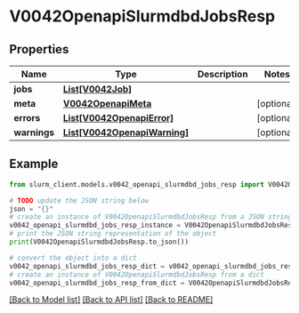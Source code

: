 # V0042OpenapiSlurmdbdJobsResp


## Properties

Name | Type | Description | Notes
------------ | ------------- | ------------- | -------------
**jobs** | [**List[V0042Job]**](V0042Job.md) |  | 
**meta** | [**V0042OpenapiMeta**](V0042OpenapiMeta.md) |  | [optional] 
**errors** | [**List[V0042OpenapiError]**](V0042OpenapiError.md) |  | [optional] 
**warnings** | [**List[V0042OpenapiWarning]**](V0042OpenapiWarning.md) |  | [optional] 

## Example

```python
from slurm_client.models.v0042_openapi_slurmdbd_jobs_resp import V0042OpenapiSlurmdbdJobsResp

# TODO update the JSON string below
json = "{}"
# create an instance of V0042OpenapiSlurmdbdJobsResp from a JSON string
v0042_openapi_slurmdbd_jobs_resp_instance = V0042OpenapiSlurmdbdJobsResp.from_json(json)
# print the JSON string representation of the object
print(V0042OpenapiSlurmdbdJobsResp.to_json())

# convert the object into a dict
v0042_openapi_slurmdbd_jobs_resp_dict = v0042_openapi_slurmdbd_jobs_resp_instance.to_dict()
# create an instance of V0042OpenapiSlurmdbdJobsResp from a dict
v0042_openapi_slurmdbd_jobs_resp_from_dict = V0042OpenapiSlurmdbdJobsResp.from_dict(v0042_openapi_slurmdbd_jobs_resp_dict)
```
[[Back to Model list]](../README.md#documentation-for-models) [[Back to API list]](../README.md#documentation-for-api-endpoints) [[Back to README]](../README.md)


